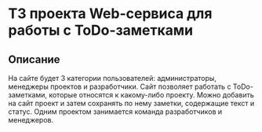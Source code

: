# ТЗ проекта Web-сервиса для работы с ToDo-заметками

## Описание

На сайте будет 3 категории пользователей: администраторы, менеджеры проектов и разработчики. Сайт позволяет работать с
ToDo-заметками, которые относятся к какому-либо проекту. Можно добавить на сайт проект и затем сохранять по нему
заметки, содержащие текст и статус. Одним проектом занимается команда разработчиков и менеджеров.
 